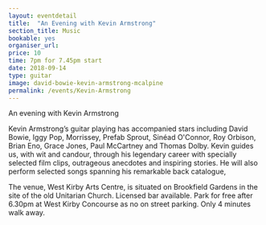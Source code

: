 ```yaml
---
layout: eventdetail
title:  "An Evening with Kevin Armstrong"
section_title: Music
bookable: yes
organiser_url:
price: 10
time: 7pm for 7.45pm start
date: 2018-09-14
type: guitar
image: david-bowie-kevin-armstrong-mcalpine
permalink: /events/Kevin-Armstrong
---
```


An evening with Kevin Armstrong

Kevin Armstrong’s guitar playing has accompanied stars including David Bowie, Iggy Pop, Morrissey, Prefab Sprout, Sinéad O'Connor, Roy Orbison, Brian Eno, Grace Jones, Paul McCartney and Thomas Dolby. Kevin guides us, with wit and candour, through his legendary career with specially selected film clips, outrageous anecdotes and inspiring stories. He will also perform selected songs spanning his remarkable back catalogue,

The venue, West Kirby Arts Centre, is situated on Brookfield Gardens in the site of the old Unitarian Church. Licensed bar available. Park for free after 6.30pm at West Kirby Concourse as no on street parking. Only 4 minutes walk away.

